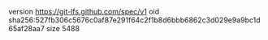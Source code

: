 version https://git-lfs.github.com/spec/v1
oid sha256:527fb306c5676c0af87e291f64c2f1b8d6bbb6862c3d029e9a9bc1d65af28aa7
size 5488
